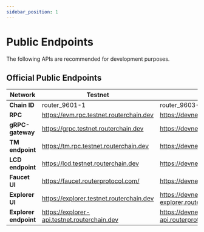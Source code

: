 ```yaml
---
sidebar_position: 1
---
```


# Public Endpoints

The following APIs are recommended for development purposes.

<!-- For maximum control and reliability, it's recommended to run your own Router node. This can be easily accomplished by following the intstruction given in this [git repository](https://github.com/router-protocol/router-chain). -->

## Official Public Endpoints

| Network               | Testnet                                        | Devnet                                         |
| --------------------- | ---------------------------------------------- | ---------------------------------------------- |
| **Chain ID**          | router_9601-1                                  | router_9603-1                                  |
| **RPC**               | https://evm.rpc.testnet.routerchain.dev        | https://devnet.evm.rpc.routerprotocol.com      |
| **gRPC-gateway**      | https://grpc.testnet.routerchain.dev           | https://devnet.grpc.routerprotocol.com         |
| **TM endpoint**       | https://tm.rpc.testnet.routerchain.dev         | https://devnet.tm.routerprotocol.com           |
| **LCD endpoint**      | https://lcd.testnet.routerchain.dev            | https://devnet.lcd.routerprotocol.com          |
| **Faucet UI**         | https://faucet.routerprotocol.com/             | https://devnet-faucet.routerprotocol.com       |
| **Explorer UI**       | https://explorer.testnet.routerchain.dev       | https://devnet-explorer.routerprotocol.com     |
| **Explorer endpoint** | https://explorer-api.testnet.routerchain.dev   | https://devnet-explorer-api.routerprotocol.com |

<!-- ### API Docs

Please visit the [API reference](/api) to interact with these endpoints.


## Chain Registry

This repo contains a chain.json and assetlist.json for a number of cosmos-sdk based chains. A chain.json contains data that makes it easy to start running or interacting with a node.
- [Chain Registry](https://github.com/cosmos/chain-registry) : `https://github.com/cosmos/chain-registry`

:::tip
Did you know there is also an NPM package that fetch chain-registry data? <br/>
**Learn more** : [https://www.npmjs.com/package/chain-registry](https://www.npmjs.com/package/chain-registry)
:::


## Other providers

- [All That Node](https://www.allthatnode.com/osmosis.dsrv) : `https://www.allthatnode.com/osmosis.dsrv`
  - Features
    - Unlimited access to archive data
    - Faucet available
    - Automated updates
    - Technical support

- [DataHub](https://datahub.figment.io) : `https://datahub.figment.io` -->
